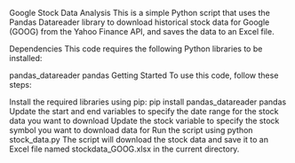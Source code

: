 Google Stock Data Analysis
This is a simple Python script that uses the Pandas Datareader library to download historical stock data for Google (GOOG) from the Yahoo Finance API, and saves the data to an Excel file.

Dependencies
This code requires the following Python libraries to be installed:

pandas_datareader
pandas
Getting Started
To use this code, follow these steps:

Install the required libraries using pip: pip install pandas_datareader pandas
Update the start and end variables to specify the date range for the stock data you want to download
Update the stock variable to specify the stock symbol you want to download data for
Run the script using python stock_data.py
The script will download the stock data and save it to an Excel file named stockdata_GOOG.xlsx in the current directory.

